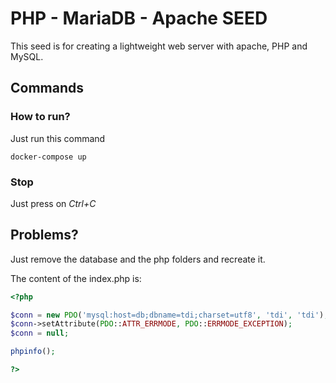 # PHP - MariaDB - Apache SEED

This seed is for creating a lightweight web server with apache, PHP and MySQL.

## Commands

### How to run?


Just run this command

```
docker-compose up
```

### Stop

Just press on *Ctrl+C*

## Problems?

Just remove the database and the php folders and recreate it.

The content of the index.php is:

```php
<?php

$conn = new PDO('mysql:host=db;dbname=tdi;charset=utf8', 'tdi', 'tdi');
$conn->setAttribute(PDO::ATTR_ERRMODE, PDO::ERRMODE_EXCEPTION);
$conn = null;

phpinfo();

?>
```